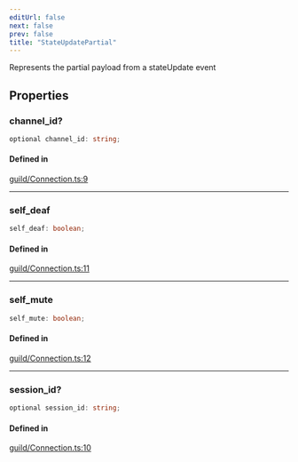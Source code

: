 ```yaml
---
editUrl: false
next: false
prev: false
title: "StateUpdatePartial"
---
```


Represents the partial payload from a stateUpdate event

## Properties

<a id="channel_id" name="channel_id"></a>

### channel\_id?

```ts
optional channel_id: string;
```

#### Defined in

[guild/Connection.ts:9](https://github.com/shipgirlproject/shoukaku/blob/761f40f7c0b54473070fa1c40602d1504a8bf167/src/guild/Connection.ts#L9)

***

<a id="self_deaf" name="self_deaf"></a>

### self\_deaf

```ts
self_deaf: boolean;
```

#### Defined in

[guild/Connection.ts:11](https://github.com/shipgirlproject/shoukaku/blob/761f40f7c0b54473070fa1c40602d1504a8bf167/src/guild/Connection.ts#L11)

***

<a id="self_mute" name="self_mute"></a>

### self\_mute

```ts
self_mute: boolean;
```

#### Defined in

[guild/Connection.ts:12](https://github.com/shipgirlproject/shoukaku/blob/761f40f7c0b54473070fa1c40602d1504a8bf167/src/guild/Connection.ts#L12)

***

<a id="session_id" name="session_id"></a>

### session\_id?

```ts
optional session_id: string;
```

#### Defined in

[guild/Connection.ts:10](https://github.com/shipgirlproject/shoukaku/blob/761f40f7c0b54473070fa1c40602d1504a8bf167/src/guild/Connection.ts#L10)
